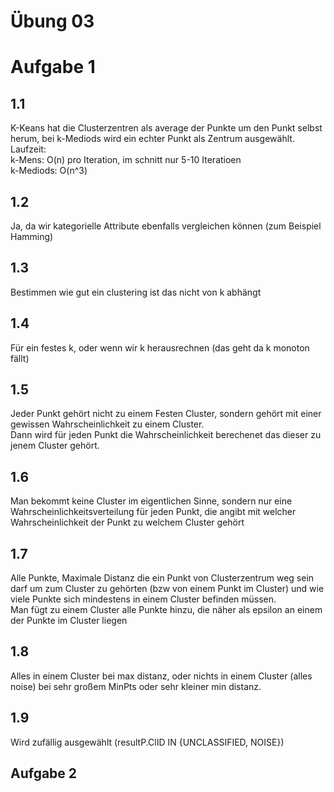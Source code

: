 # Übung 03

# Aufgabe 1
## 1.1
K-Keans hat die Clusterzentren als average der Punkte um den Punkt selbst herum, bei k-Mediods wird ein echter Punkt als Zentrum ausgewählt. <br>
Laufzeit: <br>
k-Mens: O(n) pro Iteration, im schnitt nur 5-10 Iteratioen<br>
k-Mediods: O(n^3) 

## 1.2
Ja, da wir kategorielle Attribute ebenfalls vergleichen können (zum Beispiel Hamming)

## 1.3
Bestimmen wie gut ein clustering ist das nicht von k abhängt

## 1.4
Für ein festes k, oder wenn wir k herausrechnen (das geht da k monoton fällt)

## 1.5
Jeder Punkt gehört nicht zu einem Festen Cluster, sondern gehört mit einer gewissen Wahrscheinlichkeit zu einem Cluster. <br>
Dann wird für jeden Punkt die Wahrscheinlichkeit berechenet das dieser zu jenem Cluster gehört. 

## 1.6
Man bekommt keine Cluster im eigentlichen Sinne, sondern nur eine Wahrscheinlichkeitsverteilung für jeden Punkt, die angibt mit welcher Wahrscheinlichkeit der Punkt zu welchem Cluster gehört

## 1.7
Alle Punkte, Maximale Distanz die ein Punkt von Clusterzentrum weg sein darf um zum 
Cluster zu gehörten (bzw von einem Punkt im Cluster) und wie viele Punkte sich mindestens in einem Cluster befinden müssen. <br>
Man fügt zu einem Cluster alle Punkte hinzu, die näher als epsilon an einem der 
Punkte im Cluster liegen

## 1.8
Alles in einem Cluster bei max distanz, oder nichts in einem Cluster (alles noise) bei sehr großem MinPts oder sehr kleiner min distanz.

## 1.9
Wird zufällig ausgewählt (resultP.ClID IN {UNCLASSIFIED, NOISE})

## Aufgabe 2

